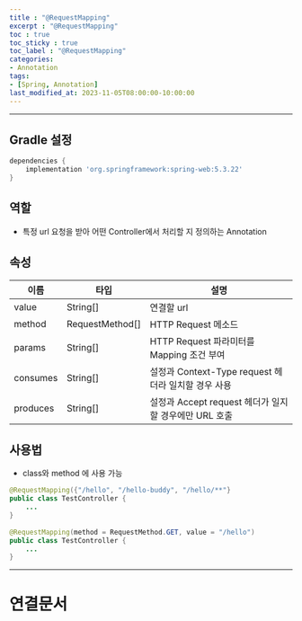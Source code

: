 ```yaml
---
title : "@RequestMapping"
excerpt : "@RequestMapping"
toc : true
toc_sticky : true
toc_label : "@RequestMapping"
categories:
- Annotation
tags:
- [Spring, Annotation]
last_modified_at: 2023-11-05T08:00:00-10:00:00
---
```

  
---
  
## Gradle 설정
  
```groovy
dependencies {  
    implementation 'org.springframework:spring-web:5.3.22'
}
```
  
## 역할
- 특정 url 요청을 받아 어떤 Controller에서 처리할 지 정의하는 Annotation
  
## 속성
  
|이름|타입|설명|
|---|---|---|
|value|String[]|연결할 url|
|method|RequestMethod[]|HTTP Request 메소드|
|params|String[]|HTTP Request 파라미터를 Mapping 조건 부여|
|consumes|String[]|설정과 Context-Type request 헤더라 일치할 경우 사용|
|produces|String[]|설정과 Accept request 헤더가 일지할 경우에만 URL 호출|
  
## 사용법
- class와 method 에 사용 가능
  
```java
@RequestMapping({"/hello", "/hello-buddy", "/hello/**"}
public class TestController {  
	...
}
				
@RequestMapping(method = RequestMethod.GET, value = "/hello")
public class TestController {  
	...
}
```

---
  
# 연결문서
